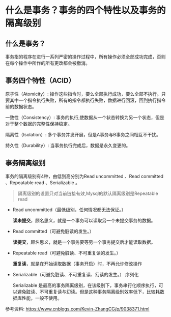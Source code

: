 # 什么是事务？事务的四个特性以及事务的隔离级别

## 什么是事务？
事务指的程序在进行一系列严密的操作过程中，所有操作必须全部成功完成，否则在每个操作中所作的所有更改都会被撤消。

## 事务四个特性（ACID）
原子性（Atomicity）: 操作这些指令时，要么全部执行成功，要么全部不执行。只要其中一个指令执行失败，所有的指令都执行失败，数据进行回滚，回到执行指令前的数据状态。

一致性（Consistency）: 事务的执行,使数据从一个状态转换为另一个状态，但是对于整个数据的完整性保持稳定。

隔离性（Isolation）: 多个事务并发开展，但是A事务与B事务之间相互不干扰。

持久性（Durability）: 当事务执行完成后，数据是永久变更的。

## 事务隔离级别
事务的隔离级别有4种，由低到高分别为Read uncommitted 、Read committed 、Repeatable read 、Serializable 。

> 隔离级别的设置只对当前链接有效,Mysql的默认隔离级别是Repeatable read

- Read uncommitted（最低级别，任何情况都无法保证。）

    **读未提交**，顾名思义，就是一个事务可以读取另一个未提交事务的数据。
- Read committed（可避免脏读的发生。）

    **读提交**，顾名思义，就是一个事务要等另一个事务提交后才能读取数据。

- Repeatable read（可避免脏读、不可重复读的发生。）

    **重复读**，就是在开始读取数据（事务开启）时，不再允许修改操作
- Serializable（可避免脏读、不可重复读、幻读的发生。） 序列化
  
  Serializable 是最高的事务隔离级别，在该级别下，事务串行化顺序执行，可以避免脏读、不可重复读与幻读。但是这种事务隔离级别效率低下，比较耗数据库性能，一般不使用。
  




参考资料:
https://www.cnblogs.com/Kevin-ZhangCG/p/9038371.html